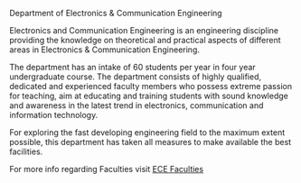 Department of Electronics & Communication Engineering

<p>Electronics and Communication Engineering is an engineering discipline providing the knowledge on theoretical and practical aspects of different areas in Electronics &amp; Communication Engineering.</p>

<p>The department has an intake of 60 students per year in four year undergraduate course. The department consists of highly qualified, dedicated and experienced faculty members who possess extreme passion for teaching, aim at educating and training students with sound knowledge and awareness in the latest trend in electronics, communication and information technology.</p>

<p>For exploring the fast developing engineering field to the maximum extent possible, this department has taken all measures to make available the best facilities.</p>

For more info regarding Faculties visit [ECE Faculties](/faculties/ece)